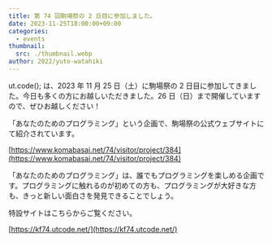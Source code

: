 ```yaml
---
title: 第 74 回駒場祭の 2 日目に参加しました。
date: 2023-11-25T18:00:00+09:00
categories:
  - events
thumbnail:
  src: ./thumbnail.webp
author: 2022/yuto-watahiki
---
```


ut.code(); は、2023 年 11 月 25 日（土）に駒場祭の 2 日目に参加してきました。今日も多くの方にお越しいただきました。26 日（日）まで開催していますので、ぜひお越しください！

「あなたのためのプログラミング」という企画で、駒場祭の公式ウェブサイトにて紹介されています。

[https://www.komabasai.net/74/visitor/project/384](https://www.komabasai.net/74/visitor/project/384)

「あなたのためのプログラミング」は、誰でもプログラミングを楽しめる企画です。プログラミングに触れるのが初めての方も、プログラミングが大好きな方も、きっと新しい面白さを発見できることでしょう。

特設サイトはこちらからご覧ください。

[https://kf74.utcode.net/](https://kf74.utcode.net/)
